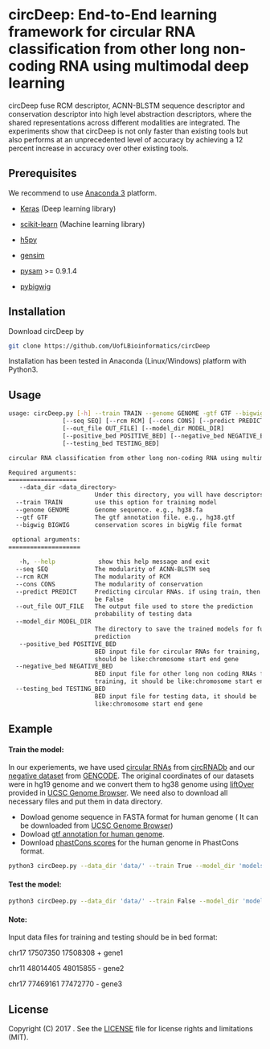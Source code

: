 # circDeep: End-to-End learning framework for circular RNA classification from other long non-coding RNA using multimodal deep learning
circDeep fuse RCM descriptor, ACNN-BLSTM sequence descriptor and conservation descriptor into high level abstraction descriptors, where the shared representations across different modalities are integrated. The experiments show that circDeep is not only faster than existing tools but also performs at an unprecedented level of accuracy by achieving a 12 percent increase in accuracy over other existing tools.


## Prerequisites
We recommend to use [Anaconda 3](https://www.anaconda.com/download/) platform. 
- [Keras](https://anaconda.org/conda-forge/keras) (Deep learning library)

- [scikit-learn](https://anaconda.org/anaconda/scikit-learn) (Machine learning library)

- [h5py](https://anaconda.org/anaconda/h5py)

- [gensim](https://anaconda.org/anaconda/h5py) 

- [pysam](https://anaconda.org/bioconda/pysam) >= 0.9.1.4

- [pybigwig](https://anaconda.org/bioconda/pybigwig)

## Installation
Download circDeep by
```bash 
git clone https://github.com/UofLBioinformatics/circDeep
```
Installation has been tested in Anaconda (Linux/Windows) platform with Python3.

## Usage

```bash 
usage: circDeep.py [-h] --train TRAIN --genome GENOME -gtf GTF --bigwig BIGWIG
               [--seq SEQ] [--rcm RCM] [--cons CONS] [--predict PREDICT]
               [--out_file OUT_FILE] [--model_dir MODEL_DIR] 
               [--positive_bed POSITIVE_BED] [--negative_bed NEGATIVE_BED] 
               [--testing_bed TESTING_BED] 

circular RNA classification from other long non-coding RNA using multimodal deep learning

Required arguments:
=================== 
   --data_dir <data_directory>
                        Under this directory, you will have descriptors files used for training, the label file, genome sequencefile , gtf annotation file and bigwig file
  --train TRAIN         use this option for training model
  --genome GENOME       Genome sequence. e.g., hg38.fa
  --gtf GTF             The gtf annotation file. e.g., hg38.gtf
  --bigwig BIGWIG       conservation scores in bigWig file format
                        
 optional arguments:
====================

   -h, --help            show this help message and exit
  --seq SEQ             The modularity of ACNN-BLSTM seq
  --rcm RCM             The modularity of RCM
  --cons CONS           The modularity of conservation
  --predict PREDICT     Predicting circular RNAs. if using train, then it will
                        be False
  --out_file OUT_FILE   The output file used to store the prediction
                        probability of testing data
  --model_dir MODEL_DIR
                        The directory to save the trained models for future
                        prediction
   --positive_bed POSITIVE_BED
                        BED input file for circular RNAs for training, it
                        should be like:chromosome start end gene
  --negative_bed NEGATIVE_BED
                        BED input file for other long non coding RNAs for
                        training, it should be like:chromosome start end gene
  --testing_bed TESTING_BED
                        BED input file for testing data, it should be
                        like:chromosome start end gene
```
## Example
#### Train the model:
In our experiements, we have used [circular RNAs](https://raw.githubusercontent.com/UofLBioinformatics/circDeep/master/data/circRNA_dataset.bed) from [circRNADb](http://202.195.183.4:8000/circrnadb/circRNADb.php) and our [negative dataset](https://raw.githubusercontent.com/UofLBioinformatics/circDeep/master/data/negative_dataset.bed) from [GENCODE](https://www.gencodegenes.org/). The original coordinates of our datasets were in hg19 genome and we convert them to hg38 genome using [liftOver](https://genome.ucsc.edu/cgi-bin/hgLiftOver) provided in [UCSC Genome Browser](https://genome.ucsc.edu/). We need also to download all necessary files and put them in data directory.
- Dowload genome sequence in FASTA format for human genome ( It can be downloaded from [UCSC Genome Browser](https://genome.ucsc.edu/))
- Dowload [gtf annotation for human genome](https://useast.ensembl.org/info/data/ftp/index.html).
- Download [phastCons scores](http://hgdownload.cse.ucsc.edu/goldenpath/hg38/phastCons20way/) for the human genome in PhastCons format.  
```bash
python3 circDeep.py --data_dir 'data/' --train True --model_dir 'models/' --seq True --rcm True --cons True --genome 'data/hg38.fasta' --gtf 'data/Homo_sapiens.Ensembl.GRCh38.82.gtf' --bigwig 'data/hg38.phastCons20way.bw' --positive_bed 'data/circRNA_dataset.bed' --negative_bed 'data/negative_dataset.bed'
```
#### Test the model:
```bash
python3 circDeep.py --data_dir 'data/' --train False --model_dir 'models/' --seq True --rcm True --cons True --genome 'data/hg38.fasta' --gtf 'data/Homo_sapiens.Ensembl.GRCh38.82.gtf' --bigwig 'data/hg38.phastCons20way.bw' --testing_bed 'data/test.bed'
```
#### Note:
Input data files for training and testing should be in bed format:

chr17	17507350	17508308	+	gene1

chr11	48014405	48015855	-	gene2

chr17 77469161 77472770 - gene3
## License

Copyright (C) 2017 .  See the [LICENSE](https://github.com/UofLBioinformatics/circDeep/blob/master/License)
file for license rights and limitations (MIT).
